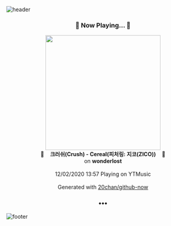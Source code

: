 ![header](https://capsule-render.vercel.app/api?type=wave&height=170&section=header&text=Hi.%20I'm%20SHIFT&fontColor=090707&fontAlignX=45&fontAlignY=65&fontSize=100)

<h3 align="center">🎵 Now Playing... 🎵</h3>
<p align="center">
  <a href="https://music.youtube.com/channel/UCt0DL6mxwl5As1B5eFJO2tQ">
    <img width="300" src="https://lh3.googleusercontent.com/JYSp8V9gMF2xxvLqoQGUhsFZk0zuGVWmTH9Au1naSK2IQ5PCakhvy3tzIM6e_aktmzlG1SV92GfCY5no">
  </a>
  <br>
  🎵&nbsp&nbsp&nbsp <b>크러쉬(Crush) - Cereal(피처링: 지코(ZICO))</b> &nbsp&nbsp&nbsp🎵
  <br>
  on <b>wonderlost</b>
  
  <br />
  <br />
  12/02/2020 13:57 Playing on YTMusic
  <br />
  <br />
  Generated with <a href="https://github.com/20chan/github-now">20chan/github-now</a>
</p>

<h3 align="center">•••</h3>

![footer](https://capsule-render.vercel.app/api?type=wave&height=150&section=footer)
